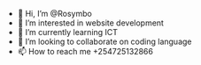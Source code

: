 - 👋 Hi, I’m @Rosymbo
- 👀 I’m interested in website development 
- 🌱 I’m currently learning ICT
- 💞️ I’m looking to collaborate on coding language
- 📫 How to reach me +254725132866

<!---
Rosymbo/Rosymbo is a ✨ special ✨ repository because its `README.md` (this file) appears on your GitHub profile.
You can click the Preview link to take a look at your changes.
--->
